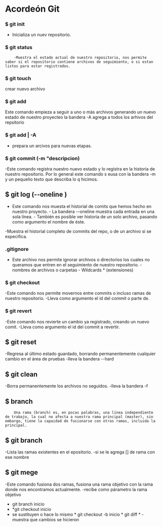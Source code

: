# Acordeón Git

### $ git init
  * Inicializa un nuev repositorio.
 
### $ git status
        -Muestra el estado actual de nuestro repositorio, nos permite saber si el repositorio contiene archivos de seguimiento, o si estan listos para estar registrados.

### $ git touch
   crear nuevo archivo
### $ git add
  Este comando empieza a seguir a uno o más archivos generando un nuevo estado de nuestro proyecteo
 la bandera -A agrega a todos los arhivos del repsitorio

### $ git add <archivo> | -A
 - prepara un arcivos para nuevas etapas.
 
### $ git commit (-m "descripcion)
  -Este comando registra nuestro nuevo estado y lo registra en la historia de nuestro repositorio.
Por lo general este comando s eusa con la bandera -m  y un pequeño texto que describa lo q hicimos.

## $ git log (--oneline <archivo>)
- Este comando nos muesta el historial de comits que hemos hecho en nuestro proyecto.
        - La bandera --oneline muestra cada entrada en una sola línea.
        - También es posible ver historia de un solo archivo, pasando como argumento el nombre de éste.
        
-Muestra el historial completo de commits del repo, o de un archivo si se especifica.

###  .gitignore
- Este archivo nos permite ignorar archivos o directorios los cuales no queramos que entren en el seguimiento de nuestro repositorio.
        - nombres de archivos o carpetas
        - Wildcards * (extensiones)

### $ git checkout
-Este comando nos permite movernos entre commits o incluso ramas de nuestro repositorio.
        -Lleva como argumento el id del commit o parte de.
        
### $ git revert
-Este comando nos revierte un cambio ya registrado, creando un nuevo comit.
        -Lleva como argumento el id del commit a revertir.
## $ git reset

-Regresa al último estado guardado, borrando permanentemente cualquier cambio en el área de pruebas
    -lleva la bandera --hard
## $ git clean 
-Borra permanentemente los archivos no seguidos.
    -lleva la bandera  -f
## $ branch    
        Una rama (branch) es, en pocas palabras, una línea independiente de trabajo, la cual no afecta a nuestra rama principal (master), sin embargo, tiene la capaidad de fusionarse con otras ramas, incluida la principal.

##  $ git branch
-Lista las ramas existentes en el epositorio.
    -si se le agrega [<nombre>] de rama con ese nombre
## $ git mege

-Este comando fusiona dos ramas, fusiona una rama objetivo con la rama donde nos encontramos actualmente.
 -recibe como párametro la rama objetivo
 * git branch inicio
 * *git checkout inicio
 * se sustituyen o hace lo mismo 
        *   git checkout -b inicio
        *  git diff 
        *       -muestra que cambios se hicieron

